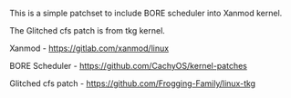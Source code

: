 This is a simple patchset to include BORE scheduler into Xanmod kernel.

The Glitched cfs patch is from tkg kernel.

Xanmod - https://gitlab.com/xanmod/linux

BORE Scheduler - https://github.com/CachyOS/kernel-patches

Glitched cfs patch - https://github.com/Frogging-Family/linux-tkg
